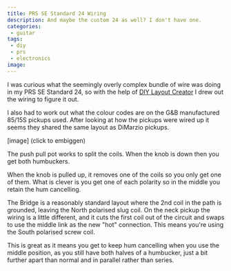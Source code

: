 ```yaml
---
title: PRS SE Standard 24 Wiring
description: And maybe the custom 24 as well? I don't have one.
categories:
 - guitar
tags:
 - diy
 - prs
 - electronics
image: 
---
```

I was curious what the seemingly overly complex bundle of wire was doing in my PRS SE Standard 24, so with the help of [DIY Layout Creator][diylc] I drew out the wiring to figure it out.

I also had to work out what the colour codes are on the G&B manufactured 85/15S pickups used.  After looking at how the pickups were wired up it seems they shared the same layout as DiMarzio pickups.

[image]
(click to embiggen)

The push pull pot works to split the coils.  When the knob is down then you get both humbuckers.

When the knob is pulled up, it removes one of the coils so you only get one of them.  What is clever is you get one of each polarity so in the middle you retain the hum cancelling.

The Bridge is a reasonably standard layout where the 2nd coil in the path is grounded, leaving the North polarised slug coil. On the neck pickup the wiring is a little different, and it cuts the first coil out of the circuit and swaps to use the middle link as the new "hot" connection. This means you're using the South polarised screw coil.

This is great as it means you get to keep hum cancelling when you use the middle position, as you still have both halves of a humbucker, just a bit further apart than normal and in parallel rather than series.

[diylc]: https://bancika.github.io/diy-layout-creator/
